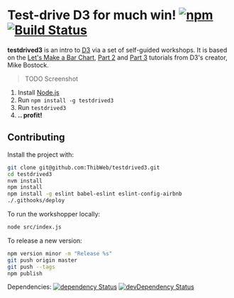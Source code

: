 Test-drive D3 for much win! [![npm](https://img.shields.io/npm/v/testdrived3.svg?style=flat-square)](https://www.npmjs.com/package/testdrived3) [![Build Status](https://img.shields.io/travis/ThibWeb/testdrived3.svg?style=flat-square)](https://travis-ci.org/ThibWeb/testdrived3)
==========

__testdrived3__ is an intro to [D3](http://d3js.org/) via a set of self-guided workshops. It is based on the [Let's Make a Bar Chart](http://bost.ocks.org/mike/bar/), [Part 2](http://bost.ocks.org/mike/bar/2/) and [Part 3](http://bost.ocks.org/mike/bar/3/) tutorials from D3's creator, Mike Bostock.

> TODO Screenshot

1. Install [Node.js](http://nodejs.org/)
2. Run `npm install -g testdrived3`
3. Run `testdrived3`
4. **.. profit!**

## Contributing

Install the project with:

```sh
git clone git@github.com:ThibWeb/testdrived3.git
cd testdrived3
nvm install
npm install
npm install -g eslint babel-eslint eslint-config-airbnb
./.githooks/deploy
```

To run the workshopper locally:

```sh
node src/index.js
```

To release a new version:

```sh
npm version minor -m "Release %s"
git push origin master
git push --tags
npm publish
```

Dependencies: [![dependency Status](https://img.shields.io/david/ThibWeb/testdrived3.svg?style=flat-square)](https://david-dm.org/ThibWeb/testdrived3) [![devDependency Status](https://img.shields.io/david/dev/ThibWeb/testdrived3.svg?style=flat-square)](https://david-dm.org/ThibWeb/testdrived3)
